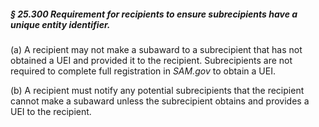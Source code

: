 ##### § 25.300 Requirement for recipients to ensure subrecipients have a unique entity identifier. #####

(a) A recipient may not make a subaward to a subrecipient that has not obtained a UEI and provided it to the recipient. Subrecipients are not required to complete full registration in *SAM.gov* to obtain a UEI.

(b) A recipient must notify any potential subrecipients that the recipient cannot make a subaward unless the subrecipient obtains and provides a UEI to the recipient.